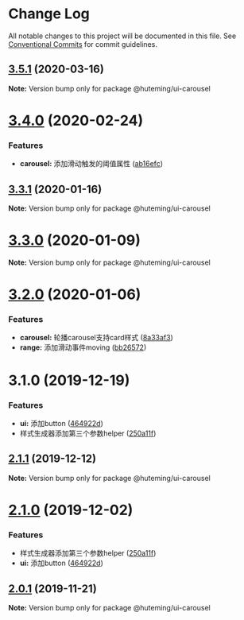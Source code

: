 # Change Log

All notable changes to this project will be documented in this file.
See [Conventional Commits](https://conventionalcommits.org) for commit guidelines.

## [3.5.1](https://github.com/huteming/huteming-ui/compare/v3.5.0...v3.5.1) (2020-03-16)

**Note:** Version bump only for package @huteming/ui-carousel






# [3.4.0](https://github.com/huteming/huteming-ui/compare/v3.3.6...v3.4.0) (2020-02-24)


### Features

* **carousel:** 添加滑动触发的阈值属性 ([ab16efc](https://github.com/huteming/huteming-ui/commit/ab16efcf1a91944bd6365fa26ca8062285c6af57))





## [3.3.1](https://github.com/huteming/huteming-ui/compare/v3.3.0...v3.3.1) (2020-01-16)

**Note:** Version bump only for package @huteming/ui-carousel





# [3.3.0](https://github.com/huteming/huteming-ui/compare/v3.2.0...v3.3.0) (2020-01-09)

**Note:** Version bump only for package @huteming/ui-carousel





# [3.2.0](https://github.com/huteming/huteming-ui/compare/v3.1.0...v3.2.0) (2020-01-06)


### Features

* **carousel:** 轮播carousel支持card样式 ([8a33af3](https://github.com/huteming/huteming-ui/commit/8a33af3bc5f8c12dbd490caf3c489fee810505be))
* **range:** 添加滑动事件moving ([bb26572](https://github.com/huteming/huteming-ui/commit/bb26572b4fe719607ddec7f78bfc78e1f17f0c0d))





# 3.1.0 (2019-12-19)


### Features

* **ui:** 添加button ([464922d](https://github.com/huteming/huteming-ui/commit/464922d672077e761303d87e7fd5f3fbde7e9ef1))
* 样式生成器添加第三个参数helper ([250a11f](https://github.com/huteming/huteming-ui/commit/250a11fc0e9c8078f79b979892edb2cd47ba4597))





## [2.1.1](https://github.com/huteming/huteming-ui/compare/@huteming/ui-carousel@2.1.0...@huteming/ui-carousel@2.1.1) (2019-12-12)

**Note:** Version bump only for package @huteming/ui-carousel





# [2.1.0](https://github.com/huteming/huteming-ui/compare/@huteming/ui-carousel@2.0.1...@huteming/ui-carousel@2.1.0) (2019-12-02)


### Features

* 样式生成器添加第三个参数helper ([250a11f](https://github.com/huteming/huteming-ui/commit/250a11fc0e9c8078f79b979892edb2cd47ba4597))
* **ui:** 添加button ([464922d](https://github.com/huteming/huteming-ui/commit/464922d672077e761303d87e7fd5f3fbde7e9ef1))





## [2.0.1](https://github.com/huteming/huteming-ui/compare/@huteming/ui-carousel@2.0.0...@huteming/ui-carousel@2.0.1) (2019-11-21)

**Note:** Version bump only for package @huteming/ui-carousel
